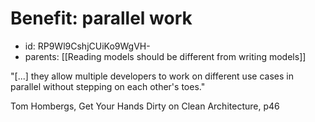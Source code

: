 # Benefit: parallel work
* id: RP9Wl9CshjCUiKo9WgVH-
* parents: [[Reading models should be different from writing models]]

"[...] they allow multiple developers to work on different use cases in parallel without stepping on each other's toes."

Tom Hombergs, Get Your Hands Dirty on Clean Architecture, p46